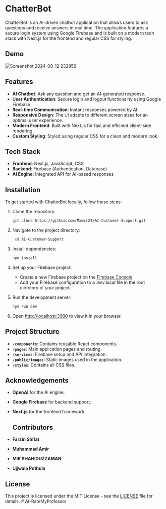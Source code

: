 # ChatterBot

ChatterBot is an AI-driven chatbot application that allows users to ask questions and receive answers in real time. The application features a secure login system using Google Firebase and is built on a modern tech stack with Next.js for the frontend and regular CSS for styling.

## Demo

![Screenshot 2024-08-12 232859](https://github.com/user-attachments/assets/1bf854fb-b7a7-4649-9b91-f195bef0c7d6)

## Features

- **AI Chatbot**: Ask any question and get an AI-generated response.
- **User Authentication**: Secure login and logout functionality using Google Firebase.
- **Real-time Communication**: Instant responses powered by AI.
- **Responsive Design**: The UI adapts to different screen sizes for an optimal user experience.
- **Modern Frontend**: Built with Next.js for fast and efficient client-side rendering.
- **Custom Styling**: Styled using regular CSS for a clean and modern look.

## Tech Stack

- **Frontend**: Next.js, JavaScript, CSS
- **Backend**: Firebase (Authentication, Database)
- **AI Engine**: Integrated API for AI-based responses

## Installation

To get started with ChatterBot locally, follow these steps:

1. Clone the repository:
    ```bash
    git clone https://github.com/Mamir21/AI-Customer-Support.git
    ```
2. Navigate to the project directory:
   ```bash
    cd AI-Customer-Support

3. Install dependencies:
    ```bash
    npm install
    ```

4. Set up your Firebase project:
   - Create a new Firebase project on the [Firebase Console](https://console.firebase.google.com/).
   - Add your Firebase configuration to a .env.local file in the root directory of your project.

5. Run the development server:
    ```bash
    npm run dev
    ```

6. Open [http://localhost:3000](http://localhost:3000) to view it in your browser.

## Project Structure

- **`/components`**: Contains reusable React components.
- **`/pages`**: Main application pages and routing.
- **`/services`**: Firebase setup and API integration.
- **`/public/images`**: Static images used in the application.
- **`/styles`**: Contains all CSS files.

## Acknowledgements

- **OpenAI** for the AI engine.
- **Google Firebase** for backend support.
- **Next.js** for the frontend framework.

  ## Contributors

- **Farzin Shifat**
- **Muhammad Amir**
- **MIR SHAHIDUZZAMAN**
- **Ujjwala Pothula**

## License

This project is licensed under the MIT License - see the [LICENSE](LICENSE) file for details.
#   A I - R a t e M y P r o f e s s o r  
 
